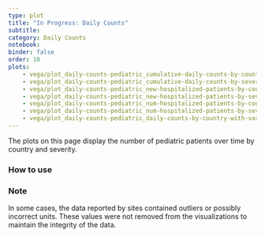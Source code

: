 ```yaml
---
type: plot
title: "In Progress: Daily Counts"
subtitle: 
category: Daily Counts
notebook: 
binder: false
order: 10
plots:
    - vega/plot_daily-counts-pediatric_cumulative-daily-counts-by-country-and-severity.json
    - vega/plot_daily-counts-pediatric_cumulative-daily-counts-by-severity-with-country-dropdown.json
    - vega/plot_daily-counts-pediatric_new-hospitalized-patients-by-country-and-severity.json
    - vega/plot_daily-counts-pediatric_new-hospitalized-patients-by-severity-with-country-dropdown.json
    - vega/plot_daily-counts-pediatric_num-hospitalized-patients-by-country-and-severity.json
    - vega/plot_daily-counts-pediatric_num-hospitalized-patients-by-severity-with-country-dropdown.json
    - vega/plot_daily-counts-pediatric_daily-counts-by-country-with-variable-dropdown.json
---
```


The plots on this page display the number of pediatric patients over time by country and severity.

### How to use


### Note

In some cases, the data reported by sites contained outliers or possibly incorrect units. These values were not removed from the visualizations to maintain the integrity of the data.